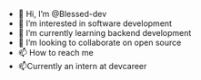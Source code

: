 - 👋 Hi, I’m @Blessed-dev
- 👀 I’m interested in software development 
- 🌱 I’m currently learning backend development
- 💞️ I’m looking to collaborate on open source
- 📫 How to reach me 
- 📫Currently an intern at devcareer
<!---
Blessed-dev/Blessed-dev is a ✨ special ✨ repository because its `README.md` (this file) appears on your GitHub profile.
You can click the Preview link to take a look at your changes.
--->
